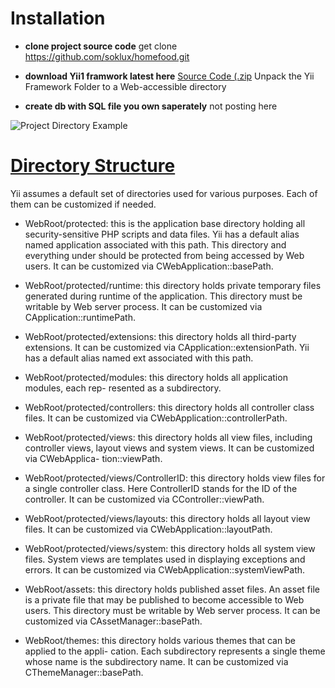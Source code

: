# Installation

* **clone project source code**
get clone https://github.com/soklux/homefood.git

* **download Yii1 framwork latest here**
[Source Code (.zip](https://www.yiiframework.com/download#yii1) 
Unpack the Yii Framework Folder to a Web-accessible directory


* **create db with SQL file you own saperately**
not posting here

![Project Directory Example](https://ikngqa.by.files.1drv.com/y4mjo6F9vjvN3KVTBoFtZgomUrKHasuWVlDi2LUUX6nsIrsqP1iK84BhNhFr14XahJLw9_4WSgRxbZkVaOuF6-QxHykNGjRBsO19C-OjQmji2dOJE56lsmZEur2-txRjunJSS2qs4kfn4PMpQ0vXqok37FYn6gHJVbjf3GT8hazA8ZuH14xwG7pX7kKfT_ZCa4CQLohSqP5G2SFZ5STOYZouw?width=878&height=518&cropmode=none)


# [Directory Structure](getting-started/directory-structure.md)

Yii assumes a default set of directories used for various purposes. Each of them can be customized if needed.

 * WebRoot/protected: this is the application base directory holding all security-sensitive PHP scripts and data files. Yii has a default alias named application associated with this path. This directory and everything under should be protected from being accessed by Web users. It can be customized via CWebApplication::basePath.

 * WebRoot/protected/runtime: this directory holds private temporary files generated during runtime of the application. This directory must be writable by Web server process. It can be customized via CApplication::runtimePath.

 * WebRoot/protected/extensions: this directory holds all third-party extensions. It can be customized via CApplication::extensionPath. Yii has a default alias named ext associated with this path.

 * WebRoot/protected/modules: this directory holds all application modules, each rep- resented as a subdirectory.

 * WebRoot/protected/controllers: this directory holds all controller class files. It can be customized via CWebApplication::controllerPath.

 * WebRoot/protected/views: this directory holds all view files, including controller views, layout views and system views. It can be customized via CWebApplica- tion::viewPath.

 * WebRoot/protected/views/ControllerID: this directory holds view files for a single controller class. Here ControllerID stands for the ID of the controller. It can be customized via CController::viewPath.
 
 *  WebRoot/protected/views/layouts: this directory holds all layout view files. It can be customized via CWebApplication::layoutPath.

 * WebRoot/protected/views/system: this directory holds all system view files. System views are templates used in displaying exceptions and errors. It can be customized via CWebApplication::systemViewPath.

 * WebRoot/assets: this directory holds published asset files. An asset file is a private file that may be published to become accessible to Web users. This directory must be writable by Web server process. It can be customized via CAssetManager::basePath.

 * WebRoot/themes: this directory holds various themes that can be applied to the appli- cation. Each subdirectory represents a single theme whose name is the subdirectory name. It can be customized via CThemeManager::basePath.

